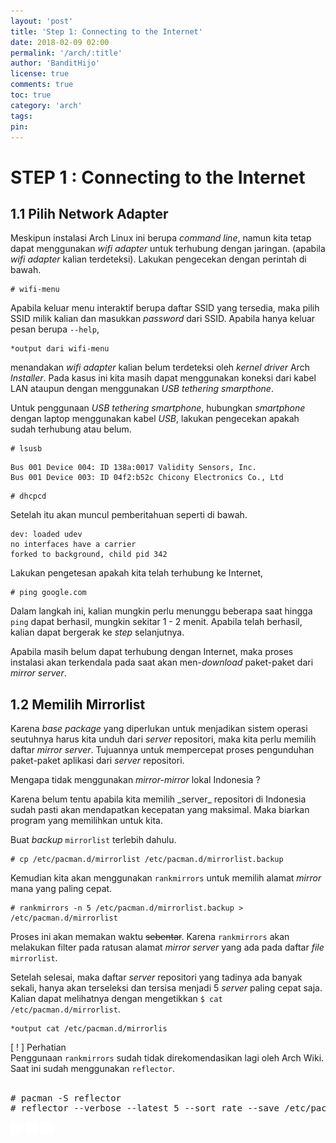 ```yaml
---
layout: 'post'
title: 'Step 1: Connecting to the Internet'
date: 2018-02-09 02:00
permalink: '/arch/:title'
author: 'BanditHijo'
license: true
comments: true
toc: true
category: 'arch'
tags:
pin:
---
```



# STEP 1 : Connecting to the Internet

## 1.1 Pilih Network Adapter

Meskipun instalasi Arch Linux ini berupa _command line_, namun kita tetap dapat menggunakan _wifi adapter_ untuk terhubung dengan jaringan. \(apabila _wifi adapter_ kalian terdeteksi\). Lakukan pengecekan dengan perintah di bawah.

```
# wifi-menu
```

Apabila keluar menu interaktif berupa daftar SSID yang tersedia, maka pilih SSID milik kalian dan masukkan _password_ dari SSID. Apabila hanya keluar pesan berupa `--help`,
```
*output dari wifi-menu
```
menandakan _wifi adapter_ kalian belum terdeteksi oleh _kernel driver_ Arch _Installer_. Pada kasus ini kita masih dapat menggunakan koneksi dari kabel LAN ataupun dengan menggunakan _USB tethering smarpthone_.

Untuk penggunaan _USB tethering smartphone_, hubungkan _smartphone_ dengan laptop menggunakan kabel _USB_, lakukan pengecekan apakah sudah terhubung atau belum.

```
# lsusb
```

```
Bus 001 Device 004: ID 138a:0017 Validity Sensors, Inc.
Bus 001 Device 003: ID 04f2:b52c Chicony Electronics Co., Ltd
```

```
# dhcpcd
```

Setelah itu akan muncul pemberitahuan seperti di bawah.

```
dev: loaded udev
no interfaces have a carrier
forked to background, child pid 342
```

Lakukan pengetesan apakah kita telah terhubung ke Internet,

```
# ping google.com
```

Dalam langkah ini, kalian mungkin perlu menunggu beberapa saat hingga `ping` dapat berhasil, mungkin sekitar 1 - 2 menit.
Apabila telah berhasil, kalian dapat bergerak ke _step_ selanjutnya.

Apabila masih belum dapat terhubung dengan Internet, maka proses instalasi akan terkendala pada saat akan men-_download_ paket-paket dari _mirror server_.

## 1.2 Memilih Mirrorlist

Karena _base package_ yang diperlukan untuk menjadikan sistem operasi seutuhnya harus kita unduh dari _server_ repositori, maka kita perlu memilih daftar _mirror server_. Tujuannya untuk mempercepat proses pengunduhan paket-paket aplikasi dari _server_ repositori.

<!-- PERTANYAAN -->
<div class="blockquote-yellow">
<div class="blockquote-yellow-title">Mengapa tidak menggunakan <i>mirror-mirror</i> lokal Indonesia ?</div>
<p>Karena belum tentu apabila kita memilih _server_ repositori di Indonesia sudah pasti akan mendapatkan kecepatan yang maksimal. Maka biarkan program yang memilihkan untuk kita.</p>
</div>

Buat _backup_ `mirrorlist` terlebih dahulu.

```
# cp /etc/pacman.d/mirrorlist /etc/pacman.d/mirrorlist.backup
```

Kemudian kita akan menggunakan `rankmirrors` untuk memilih alamat _mirror_ mana yang paling cepat.

```
# rankmirrors -n 5 /etc/pacman.d/mirrorlist.backup > /etc/pacman.d/mirrorlist
```

Proses ini akan memakan waktu ~~sebentar~~. Karena `rankmirrors` akan melakukan filter pada ratusan alamat _mirror server_ yang ada pada daftar _file_ `mirrorlist`.

Setelah selesai, maka daftar _server_ repositori yang tadinya ada banyak sekali, hanya akan terseleksi dan tersisa menjadi 5 _server_ paling cepat saja. Kalian dapat melihatnya dengan mengetikkan `$ cat /etc/pacman.d/mirrorlist`.

```
*output cat /etc/pacman.d/mirrorlis
```

<!-- PERHATIAN -->
<div class="blockquote-red">
<div class="blockquote-red-title">[ ! ] Perhatian</div>
Penggunaan <code>rankmirrors</code> sudah tidak direkomendasikan lagi oleh Arch Wiki.<br>
Saat ini sudah menggunakan <code>reflector</code>.
<br><br>
<pre>
# pacman -S reflector
# reflector --verbose --latest 5 --sort rate --save /etc/pacman.d/mirrorlist</pre>
</div>


<!-- NEXT PREV BUTTON -->
<div class="post-nav">
<a class="btn-blue-l" href="/arch/step-0-introduction"><img style="width:20px;" src="/assets/img/logo/logo_ap.png"></a>
<a class="btn-blue-c" href="/arch/"><img style="width:20px;" src="/assets/img/logo/logo_menu.png"></a>
<a class="btn-blue-r" href="/arch/step-2-disk-partitioning"><img style="width:20px;" src="/assets/img/logo/logo_an.png"></a>
</div>
